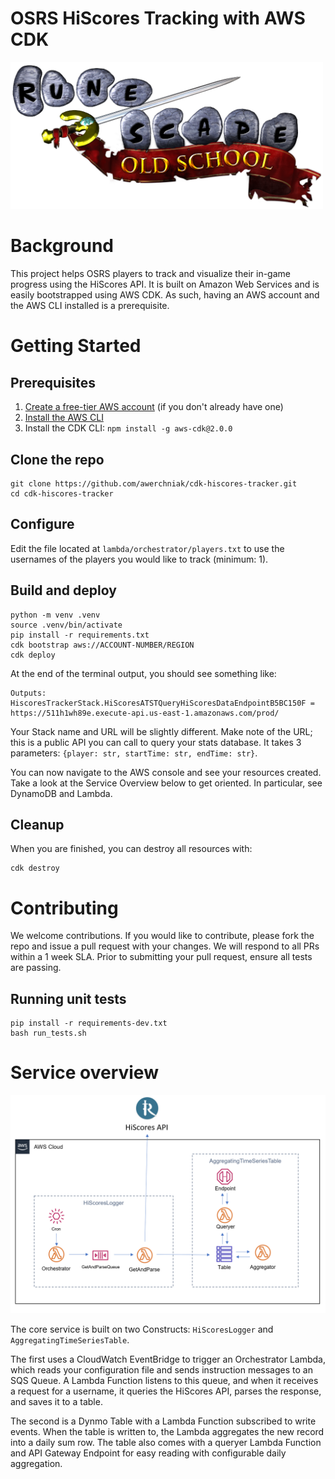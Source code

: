 
OSRS HiScores Tracking with AWS CDK
====================================
<img src="./assetts/Old_School_RuneScape_logo.png" width=500 />

# Background

This project helps OSRS players to track and visualize their in-game progress using the HiScores API. It is built on Amazon Web Services and is easily bootstrapped using AWS CDK. As such, having an AWS account and the AWS CLI installed is a prerequisite.

# Getting Started

## Prerequisites

1. [Create a free-tier AWS account](https://aws.amazon.com/free) (if you don't already have one)
1. [Install the AWS CLI](https://docs.aws.amazon.com/cli/latest/userguide/getting-started-install.html)
1. Install the CDK CLI: `npm install -g aws-cdk@2.0.0`

## Clone the repo

```
git clone https://github.com/awerchniak/cdk-hiscores-tracker.git
cd cdk-hiscores-tracker
```

## Configure
Edit the file located at `lambda/orchestrator/players.txt` to use the usernames of the players you would like to track (minimum: 1).

## Build and deploy

```
python -m venv .venv
source .venv/bin/activate
pip install -r requirements.txt
cdk bootstrap aws://ACCOUNT-NUMBER/REGION
cdk deploy
```

At the end of the terminal output, you should see something like:
```
Outputs:
HiscoresTrackerStack.HiScoresATSTQueryHiScoresDataEndpointB5BC150F = https://511h1wh89e.execute-api.us-east-1.amazonaws.com/prod/
```

Your Stack name and URL will be slightly different. Make note of the URL; this is a public API you can call to query your stats database. It takes 3 parameters: `{player: str, startTime: str, endTime: str}`.

You can now navigate to the AWS console and see your resources created. Take a look at the Service Overview below to get oriented. In particular, see DynamoDB and Lambda.

## Cleanup

When you are finished, you can destroy all resources with:

```
cdk destroy
```

# Contributing

We welcome contributions. If you would like to contribute, please fork the repo and issue a pull request with your changes. We will respond to all PRs within a 1 week SLA. Prior to submitting your pull request, ensure all tests are passing.

## Running unit tests
```
pip install -r requirements-dev.txt
bash run_tests.sh
```

# Service overview

<img src="./assetts/service_diagram.png" width=1000 />

The core service is built on two Constructs: `HiScoresLogger` and `AggregatingTimeSeriesTable`. 

The first uses a CloudWatch EventBridge to trigger an Orchestrator Lambda, which reads your configuration file and sends instruction messages to an SQS Queue. A Lambda Function listens to this queue, and when it receives a request for a username, it queries the HiScores API, parses the response, and saves it to a table.

The second is a Dynmo Table with a Lambda Function subscribed to write events. When the table is written to, the Lambda aggregates the new record into a daily sum row. The table also comes with a queryer Lambda Function and API Gateway Endpoint for easy reading with configurable daily aggregation.